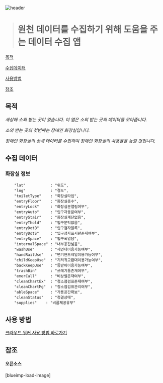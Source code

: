 ![header](https://capsule-render.vercel.app/api?type=transparent&height=400&text=KnockKnock&color=0d6efd&fontColor=ffffff&animation=twinkling&desc=크라우드%20워커%20 )

># 원천 데이터를 수집하기 위해 도움을 주는 데이터 수집 앱

[목적](#목적)

[수집데이터](#수집-데이터)

[사용방법](#사용-방법)

[참조](#참조)


## 목적

*세상에 소외 받는 곳이 있습니다. 이 앱은 소외 받는 곳의 데이터를 모아줍니다.* 

*소외 받는 곳의 첫번째는 장애인 화장실입니다.*

*장애인 화장실의 상세 데이터를 수집하여 장애인 화장실의 사용율을 높일 것입니다.*

 
 
## 수집 데이터
 ### 화장실 정보 
``` 
    "lat"           : "위도",        
    "lng"           : "경도",         
    "toiletType"    : "화장실타입", 
    "entryFloor"    : "화장실층수",
    "entryLock"     : "화장실문열림여부",     
    "entryAuto"     : "입구자동문여부",   
    "entryStair"    : "화장실계단없음",   
    "entryThold"    : "입구문턱없음",      
    "entryDotB"     : "입구점자블록",    
    "entryDotS"     : "입구점자표시판존재여부",
    "entrySpace"    : "입구폭넒음",
    "internalSpace" : "내부공간넓음", 
    "washUse"       : "세면대이용가능여부",
    "handRailUse"   : "변기핸드레일이용가능여부",
    "childKeepUse"  : "기저귀교환대이용가능여부",
    "backKeepUse"   : "등받이이용가능여부",
    "trashBin"      : "쓰레기통존재여부",
    "emerCall"      : "비상벨존재여부",
    "cleanChartEx"  : "청소점검표존재여부",
    "cleanChartMg"  : "청소점검표관리여부",
    "ableSpace"     : "가용공간확보",
    "cleanStatus"   : "청결상태",  
    "supplies"    : "비품제공유무"
```

## 사용 방법
[크라우드 워커 사용 방법 바로가기](https://power-waiter-acb.notion.site/cbd12aed8a5545b9a958590157f77a02)

## 참조 

#### 오픈소스 

[blueimp-load-image]


